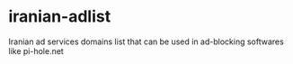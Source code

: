 # iranian-adlist
Iranian ad services domains list that can be used in ad-blocking softwares like pi-hole.net
